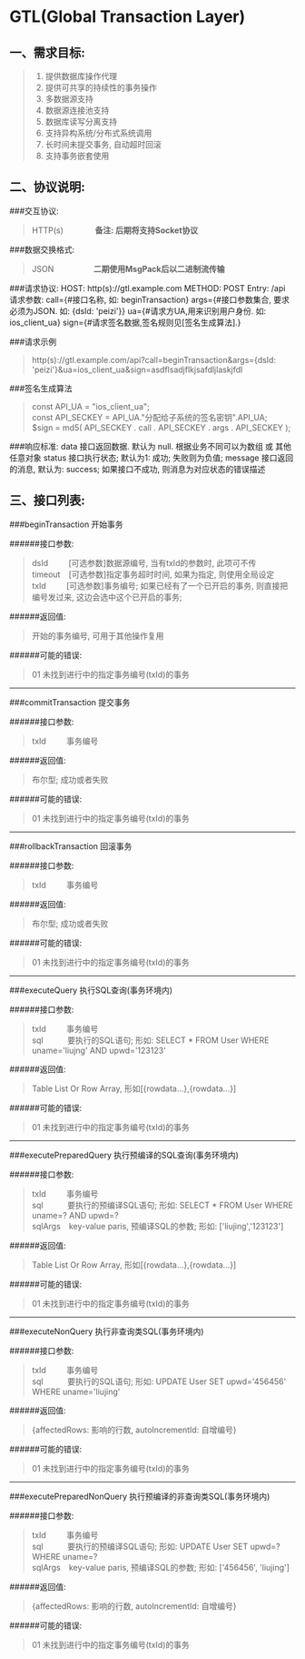 GTL(Global Transaction Layer)
============================================================
一、需求目标:
-------------------------------------------------------
> 1. 提供数据库操作代理  
> 2. 提供可共享的持续性的事务操作  
> 3. 多数据源支持  
> 4. 数据源连接池支持  
> 5. 数据库读写分离支持  
> 6. 支持异构系统/分布式系统调用  
> 7. 长时间未提交事务, 自动超时回滚  
> 8. 支持事务嵌套使用  


二、协议说明:
-------------------------------------------------------
###交互协议:  
> HTTP(s)　　　　**备注: 后期将支持Socket协议**

###数据交换格式:  
> JSON　　　　　**二期使用MsgPack后以二进制流传输**

###请求协议:
    HOST:   http(s)://gtl.example.com
    METHOD: POST
    Entry:  /api
    请求参数: 
        call={#接口名称, 如: beginTransaction}
        args={#接口参数集合, 要求必须为JSON. 如: {dsId: 'peizi'}}
        ua={#请求方UA,用来识别用户身份. 如: ios_client_ua}
        sign={#请求签名数据,签名规则见[签名生成算法].}

###请求示例
> http(s)://gtl.example.com/api?call=beginTransaction&args={dsId: 'peizi'}&ua=ios_client_ua&sign=asdflsadjflkjsafdljlaskjfdl

###签名生成算法
> const API_UA = "ios_client_ua";  
> const API_SECKEY = API_UA."分配给子系统的签名密钥".API_UA;  
> $sign = md5( API_SECKEY . call . API_SECKEY . args . API_SECKEY  );

###响应标准:
    data            接口返回数据. 默认为 null. 根据业务不同可以为数组 或 其他任意对象
    status          接口执行状态; 默认为1: 成功;  失败则为负值; 
    message         接口返回的消息, 默认为: success; 如果接口不成功, 则消息为对应状态的错误描述


三、接口列表:
-------------------------------------------------------
###beginTransaction        开始事务

######接口参数:  
> dsId      &emsp;&emsp;       [可选参数]数据源编号, 当有txId的参数时, 此项可不传  
> timeout   &ensp;             [可选参数]指定事务超时时间, 如果为指定, 则使用全局设定  
> txId      &emsp;&emsp;       [可选参数]事务编号; 如果已经有了一个已开启的事务, 则直接把编号发过来, 这边会选中这个已开启的事务;  

######返回值:  
> 开始的事务编号, 可用于其他操作复用  

######可能的错误:  
> 01      未找到进行中的指定事务编号(txId)的事务  

***

###commitTransaction        提交事务

######接口参数:  
> txId      &emsp;&emsp;       事务编号  

######返回值:  
> 布尔型; 成功或者失败  

######可能的错误:  
> 01      未找到进行中的指定事务编号(txId)的事务  

***

###rollbackTransaction     回滚事务

######接口参数:  
> txId      &emsp;&emsp;       事务编号  

######返回值:  
> 布尔型; 成功或者失败  

######可能的错误:  
> 01      未找到进行中的指定事务编号(txId)的事务  

***

###executeQuery            执行SQL查询(事务环境内)

######接口参数:  
> txId      &emsp;&emsp;            事务编号  
> sql       &emsp;&emsp;&ensp;      要执行的SQL语句; 形如: SELECT * FROM User WHERE uname='liujng' AND upwd='123123'  

######返回值:  
> Table List Or Row Array, 形如[{rowdata...},{rowdata...}]  

######可能的错误:  
> 01      未找到进行中的指定事务编号(txId)的事务  

***

###executePreparedQuery    执行预编译的SQL查询(事务环境内)

######接口参数:  
> txId      &emsp;&emsp;            事务编号  
> sql       &emsp;&emsp;&ensp;      要执行的预编译SQL语句; 形如: SELECT * FROM User WHERE uname=? AND upwd=?  
> sqlArgs   &ensp;                  key-value paris, 预编译SQL的参数; 形如: ['liujing','123123']  

######返回值:  
> Table List Or Row Array, 形如[{rowdata...},{rowdata...}]  

######可能的错误:  
> 01      未找到进行中的指定事务编号(txId)的事务  

***

###executeNonQuery         执行非查询类SQL(事务环境内)

######接口参数:  
> txId      &emsp;&emsp;          事务编号  
> sql       &emsp;&emsp;&ensp;    要执行的SQL语句; 形如: UPDATE User SET upwd='456456' WHERE uname='liujing'  

######返回值:  
> {affectedRows: 影响的行数, autoIncrementId: 自增编号}  

######可能的错误:  
> 01      未找到进行中的指定事务编号(txId)的事务  

***

###executePreparedNonQuery    执行预编译的非查询类SQL(事务环境内)

######接口参数:  
> txId      &emsp;&emsp;            事务编号  
> sql       &emsp;&emsp;&ensp;      要执行的预编译SQL语句; 形如: UPDATE User SET upwd=? WHERE uname=?  
> sqlArgs   &ensp;                  key-value paris, 预编译SQL的参数; 形如: ['456456', 'liujing']  

######返回值:  
> {affectedRows: 影响的行数, autoIncrementId: 自增编号}  

######可能的错误:  
> 01      未找到进行中的指定事务编号(txId)的事务  
